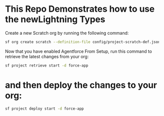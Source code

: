 # This Repo Demonstrates how to use the newLightning Types

Create a new Scratch org by running the following command:

```bash
sf org create scratch --definition-file config/project-scratch-def.json --alias agentActionDemo -target-dev-hub ktl-pbo --duration-days 30
```

Now that you have enabled Agentforce From Setup, run this command to retrieve the latest changes from your org:

```bash
sf project retrieve start -d force-app
```

# and then deploy the changes to your org:

```bash
sf project deploy start -d force-app
```
